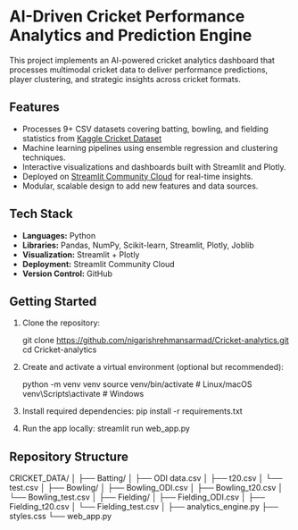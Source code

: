 # AI-Driven Cricket Performance Analytics and Prediction Engine

This project implements an AI-powered cricket analytics dashboard that processes multimodal cricket data to deliver performance predictions, player clustering, and strategic insights across cricket formats.

## Features

- Processes 9+ CSV datasets covering batting, bowling, and fielding statistics from [Kaggle Cricket Dataset](https://www.kaggle.com/datasets/mahendran1/icc-cricket)
- Machine learning pipelines using ensemble regression and clustering techniques.
- Interactive visualizations and dashboards built with Streamlit and Plotly.
- Deployed on [Streamlit Community Cloud](https://streamlit.io/cloud) for real-time insights.
- Modular, scalable design to add new features and data sources.

## Tech Stack

- **Languages:** Python
- **Libraries:** Pandas, NumPy, Scikit-learn, Streamlit, Plotly, Joblib
- **Visualization:** Streamlit + Plotly
- **Deployment:** Streamlit Community Cloud
- **Version Control:** GitHub

## Getting Started

1. Clone the repository:

    git clone https://github.com/nigarishrehmansarmad/Cricket-analytics.git
    cd Cricket-analytics

2. Create and activate a virtual environment (optional but recommended):

    python -m venv venv
    source venv/bin/activate # Linux/macOS
    venv\Scripts\activate # Windows
3. Install required dependencies:
    pip install -r requirements.txt
4. Run the app locally:
   streamlit run web_app.py

## Repository Structure
CRICKET_DATA/
│
├── Batting/
│ ├── ODI data.csv
│ ├── t20.csv
│ └── test.csv
│
├── Bowling/
│ ├── Bowling_ODI.csv
│ ├── Bowling_t20.csv
│ └── Bowling_test.csv
│
├── Fielding/
│ ├── Fielding_ODI.csv
│ ├── Fielding_t20.csv
│ └── Fielding_test.csv
│
├── analytics_engine.py 
├── styles.css 
└── web_app.py 

